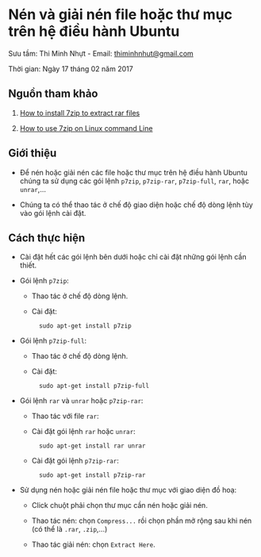 # Nén và giải nén file hoặc thư mục trên hệ điều hành Ubuntu

Sưu tầm: Thi Minh Nhựt - Email: thiminhnhut@gmail.com

Thời gian: Ngày 17 tháng 02 năm 2017

## Nguồn tham khảo

1. [How to install 7zip to extract rar files](http://askubuntu.com/questions/348173/how-to-install-7zip-to-extract-rar-files/348176)

2. [How to use 7zip on Linux command Line](https://www.ibm.com/developerworks/community/blogs/6e6f6d1b-95c3-46df-8a26-b7efd8ee4b57/entry/how_to_use_7zip_on_linux_command_line144?lang=en)

## Giới thiệu

* Để nén hoặc giải nén các file hoặc thư mục trên hệ điều hành Ubuntu chúng ta sử dụng các gói lệnh 
`p7zip`, `p7zip-rar`, `p7zip-full`, `rar`, hoặc `unrar`,...

* Chúng ta có thể thao tác ở chế độ giao diện hoặc chế độ dòng lệnh tùy vào gói lệnh cài đặt.

## Cách thực hiện

* Cài đặt hết các gói lệnh bên dưới hoặc chỉ cài đặt những gói lệnh cần thiết.

* Gói lệnh `p7zip`:

	+ Thao tác ở chế độ dòng lệnh.

	+ Cài đặt:

			sudo apt-get install p7zip
	
* Gói lệnh `p7zip-full`:

	+ Thao tác ở chế độ dòng lệnh.

	+ Cài đặt:

			sudo apt-get install p7zip-full
		
* Gói lệnh `rar` và `unrar` hoặc `p7zip-rar`:

	+ Thao tác với file `rar`:
	
	+ Cài đặt gói lệnh `rar` hoặc `unrar`:

			sudo apt-get install rar unrar
			
	+ Cài đặt gói lệnh `p7zip-rar`:
			
			sudo apt-get install p7zip-rar

* Sử dụng nén hoặc giải nén file hoặc thư mục với giao diện đồ hoạ:

	+ Click chuột phải chọn thư mục cần nén hoặc giải nén.
	
	+ Thao tác nén: chọn `Compress...` rồi chọn phần mở rộng sau khi nén (có thể là `.rar`, `.zip`,...)
	
	+ Thao tác giải nén: chọn `Extract Here`.
